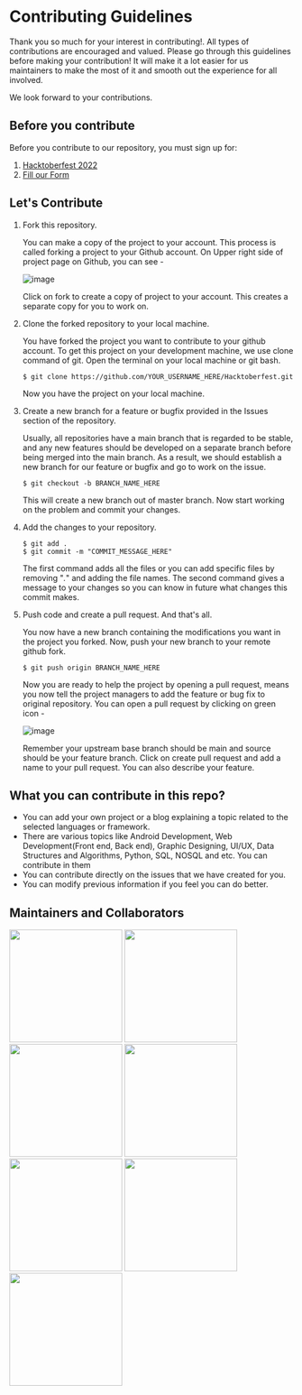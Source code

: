 # Contributing Guidelines

Thank you so much for your interest in contributing!. All types of contributions are encouraged and valued. Please go through this guidelines before making your contribution! It will make it a lot easier for us maintainers to make the most of it and smooth out the experience for all involved.

We look forward to your contributions.

## Before you contribute

Before you contribute to our repository, you must sign up for:

1. [Hacktoberfest 2022](https://hacktoberfest.com/auth/)
2. [Fill our Form](https://forms.gle/o7rD1E5LkuHkb8bE7)

## Let's Contribute

1.  Fork this repository.

    You can make a copy of the project to your account. This process is called forking a project to your Github account. On Upper right side of project page on Github, you can see -

    ![image](https://user-images.githubusercontent.com/97826441/193424224-19ff62d0-fe61-450b-89ec-c75668d9639e.png)

    Click on fork to create a copy of project to your account. This creates a separate copy for you to work on.

1.  Clone the forked repository to your local machine.

    You have forked the project you want to contribute to your github account. To get this project on your development machine, we use clone command of git. Open the terminal on your local machine or git bash.

    ```
    $ git clone https://github.com/YOUR_USERNAME_HERE/Hacktoberfest.git
    ```

    Now you have the project on your local machine.

1.  Create a new branch for a feature or bugfix provided in the Issues section of the repository.

    Usually, all repositories have a main branch that is regarded to be stable, and any new features should be developed on a separate branch before being merged into the main branch. As a result, we should establish a new branch for our feature or bugfix and go to work on the issue.

    ```
    $ git checkout -b BRANCH_NAME_HERE
    ```

    This will create a new branch out of master branch. Now start working on the problem and commit your changes.

1.  Add the changes to your repository.

    ```
    $ git add .
    $ git commit -m "COMMIT_MESSAGE_HERE"
    ```

    The first command adds all the files or you can add specific files by removing "_._" and adding the file names.
    The second command gives a message to your changes so you can know in future what changes this commit makes.

1.  Push code and create a pull request. And that's all.

    You now have a new branch containing the modifications you want in the project you forked. Now, push your new branch to your remote github fork.

    ```
    $ git push origin BRANCH_NAME_HERE
    ```

    Now you are ready to help the project by opening a pull request, means you now tell the project managers to add the feature or bug fix to original repository. You can open a pull request by clicking on green icon -

    ![image](https://user-images.githubusercontent.com/97826441/193424306-c7c9c106-c753-46e7-a9bb-9876ed27b959.png)

    Remember your upstream base branch should be main and source should be your feature branch. Click on create pull request and add a name to your pull request. You can also describe your feature.

## What you can contribute in this repo?

-   You can add your own project or a blog explaining a topic related to the selected languages or framework.
-   There are various topics like Android Development, Web Development(Front end, Back end), Graphic Designing, UI/UX, Data Structures and Algorithms, Python, SQL, NOSQL and etc. You can contribute in them
-   You can contribute directly on the issues that we have created for you.
-   You can modify previous information if you feel you can do better.

## Maintainers and Collaborators

[<img src="https://user-images.githubusercontent.com/97826441/193492836-8446605e-8915-4967-84e3-3d5498a807df.png" width=200 />](https://gdsc.community.dev/maharishi-markandeshwar-deemed-to-be-university-mullana/)
[<img src="https://user-images.githubusercontent.com/97826441/193493042-0af865ae-2489-4a55-a626-0a3b1785f6e5.png" width=200 />](https://gdsc.community.dev/government-engineering-college-rajkot/)
[<img src="https://user-images.githubusercontent.com/97826441/193493174-9e85f94f-bda3-4003-807f-92bdda168659.png" width=200 />](https://gdsc.community.dev/baba-banda-singh-bahadur-engineering-college-fatehgarh-sahib/)
[<img src="https://user-images.githubusercontent.com/97826441/193493245-31ad5ec6-5565-4319-bac3-acf94e00be79.png" width=200 />](https://gdsc.community.dev/j-c-bose-university-of-science-and-technology-faridabad/)
[<img src="https://user-images.githubusercontent.com/97826441/193493297-6827388b-c81b-4a60-aea3-214e826010f6.png" width=200 />](https://gdsc.community.dev/delhi-technical-campus-greater-noida/)
[<img src="https://user-images.githubusercontent.com/97826441/193493369-e293a3cc-c1d1-47f2-8adc-180e5ced55a1.png" width=200 />](https://gdsc.community.dev/cooch-behar-government-engineering-college-cooch-behar/)
[<img src="https://user-images.githubusercontent.com/97826441/193493405-ec02da9c-2b30-4f61-bfac-a56e1f161d3f.png" width=200 />](https://gdsc.community.dev/nalanda-college-of-engineering-chandi/)
